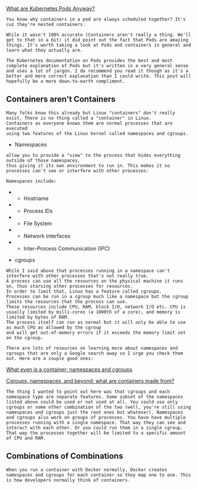 [What are Kubernetes Pods Anyway?](https://www.ianlewis.org/en/what-are-kubernetes-pods-anyway)

`You know why containers in a pod are always scheduled together? It's cuz they're nested containers.`

```
While it wasn't 100% accurate (Containers aren't really a thing. We'll get to that in a bit) it did point out the fact that Pods are amazing things. It's worth taking a look at Pods and containers in general and learn what they actually are.

The Kubernetes documentation on Pods provides the best and most complete explanation of Pods but it's written in a very general sense and uses a lot of jargon. I do recommend you read it though as it's a better and more correct explanation than I could write. This post will hopefully be a more down-to-earth compliment.
```

## Containers aren't Containers

```
Many folks know this already but Linux "containers" don't really exist. There is no thing called a "container" in Linux. 
Containers as everyone knows them are normal processes that are executed 
using two features of the Linux kernel called namespaces and cgroups. 
```

- Namespaces
```
allow you to provide a "view" to the process that hides everything outside of those namespaces, 
thus giving it its own environment to run in. This makes it so processes can't see or interfere with other processes:

Namespaces include:
```
- - Hostname
- - Process IDs
- - File System
- - Network interfaces
- - Inter-Process Communication (IPC)

- cgroups
```
While I said above that processes running in a namespace can't interfere with other processes that's not really true. 
A process can use all the resources on the physical machine it runs on, thus starving other processes for resources. 
In order to limit that, Linux has a feature called cgroups. 
Processes can be run in a cgroup much like a namespace but the cgroup limits the resources that the process can use. 
These resources include CPU, RAM, block I/O, network I/O etc. CPU is usually limited by milli-cores (a 1000th of a core), and memory is limited by bytes of RAM. 
The process itself can run as normal but it will only be able to use as much CPU as allowed by the cgroup 
and will get out-of-memory errors if it exceeds the memory limit set on the cgroup.
```


`There are lots of resources on learning more about namespaces and cgroups that are only a Google search away so I urge you check them out. Here are a couple good ones:`

[What even is a container: namespaces and cgroups](https://jvns.ca/blog/2016/10/10/what-even-is-a-container/)

[Cgroups, namespaces, and beyond: what are containers made from?](https://www.youtube.com/watch?v=sK5i-N34im8)

```
The thing I wanted to point out here was that cgroups and each namespace type are separate features. Some subset of the namespaces listed above could be used or not used at all. You could use only cgroups or some other combination of the two (well, you're still using namespaces and cgroups just the root ones but whatever). Namespaces and cgroups also work on groups of processes. You have have multiple processes running with a single namespace. That way they can see and interact with each other. Or you could run them in a single cgroup. That way the processes together will be limited to a specific amount of CPU and RAM.
```

## Combinations of Combinations
`When you run a container with Docker normally, Docker creates namespaces and cgroups for each container so they map one to one. This is how developers normally think of containers.`

